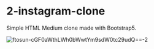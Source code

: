 # 2-instagram-clone
Simple HTML Medium clone made with Bootstrap5.

![ftosun-cGF0aWthLWh0bWwtYm9sdW0tc29udQ==-2](https://user-images.githubusercontent.com/51463702/140407063-0406b6c8-c3c3-4b8f-a04d-4b9b45b8603c.jpg)
